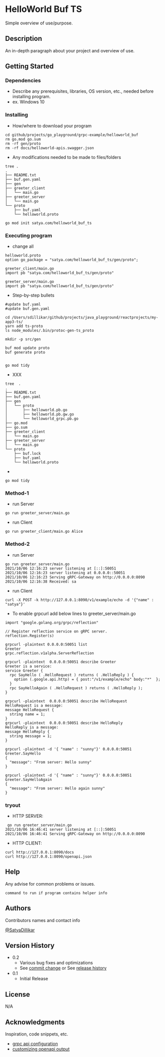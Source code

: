 # HelloWorld Buf TS

Simple overview of use/purpose.

## Description

An in-depth paragraph about your project and overview of use.

## Getting Started

### Dependencies

* Describe any prerequisites, libraries, OS version, etc., needed before installing program.
* ex. Windows 10

### Installing

* How/where to download your program

```
cd github/projects/go_playground/grpc-example/helloworld_buf
rm go.mod go.sum
rm -rf gen/proto
rm -rf docs/helloworld-apis.swagger.json
```

* Any modifications needed to be made to files/folders

```
tree .
.
├── README.txt
├── buf.gen.yaml
├── gen
├── greeter_client
│   └── main.go
├── greeter_server
│   └── main.go
└── proto
    ├── buf.yaml
    └── helloworld.proto
```


```
go mod init satya.com/helloworld_buf_ts
```
### Executing program

* change all
```
helloworld.proto
option go_package = "satya.com/helloworld_buf_ts/gen/proto";

greeter_client/main.go
import pb "satya.com/helloworld_buf_ts/gen/proto"

greeter_server/main.go
import pb "satya.com/helloworld_buf_ts/gen/proto"
```

* Step-by-step bullets
```
#update buf.yaml
#update buf.gen.yaml

cd /Users/sdillikar/github/projects/java_playground/reactprojects/my-app3-ts/
yarn add ts-proto
ls node_modules/.bin/protoc-gen-ts_proto

mkdir -p src/gen

buf mod update proto
buf generate proto


go mod tidy
```

* XXX

```
tree  .
.
├── README.txt
├── buf.gen.yaml
├── gen
│   └── proto
│       ├── helloworld.pb.go
│       ├── helloworld.pb.gw.go
│       └── helloworld_grpc.pb.go
├── go.mod
├── go.sum
├── greeter_client
│   └── main.go
├── greeter_server
│   └── main.go
└── proto
    ├── buf.lock
    ├── buf.yaml
    └── helloworld.proto
```

* 
```
go mod tidy
```

### Method-1
* run Server
```
go run greeter_server/main.go
```


* run Client 
```
go run greeter_client/main.go Alice
```

### Method-2

* run Server
```
go run greeter_server/main.go
2021/10/06 12:16:23 server listening at [::]:50051
2021/10/06 12:16:23 server listening at 0.0.0.0::50051
2021/10/06 12:16:23 Serving gRPC-Gateway on http://0.0.0.0:8090
2021/10/06 12:16:38 Received: sa
```

* run Client 
```
curl -X POST -k http://127.0.0.1:8090/v1/example/echo -d '{"name" : "satya"}'

```

* To enable grpcurl add below lines to greeter_server/main.go 
```
import "google.golang.org/grpc/reflection"

// Register reflection service on gRPC server.
reflection.Register(s)
```

```
grpcurl -plaintext 0.0.0.0:50051 list
Greeter
grpc.reflection.v1alpha.ServerReflection
```

```
grpcurl -plaintext  0.0.0.0:50051 describe Greeter
Greeter is a service:
service Greeter {
  rpc SayHello ( .HelloRequest ) returns ( .HelloReply ) {
    option (.google.api.http) = { post:"/v1/example/echo" body:"*"  };
  }
  rpc SayHelloAgain ( .HelloRequest ) returns ( .HelloReply );
}

grpcurl -plaintext  0.0.0.0:50051 describe HelloRequest
HelloRequest is a message:
message HelloRequest {
  string name = 1;
}
grpcurl -plaintext  0.0.0.0:50051 describe HelloReply
HelloReply is a message:
message HelloReply {
  string message = 1;
}

grpcurl -plaintext -d '{ "name" : "sunny"}' 0.0.0.0:50051 Greeter.SayHello
{
  "message": "From server: Hello sunny"
}

grpcurl -plaintext -d '{ "name" : "sunny"}' 0.0.0.0:50051 Greeter.SayHelloAgain
{
  "message": "From server: Hello again sunny"
}
```

### tryout

* HTTP SERVER:
```
 go run greeter_server/main.go
2021/10/06 16:46:41 server listening at [::]:50051
2021/10/06 16:46:41 Serving gRPC-Gateway on http://0.0.0.0:8090
```

* HTTP CLIENT:
```
curl http://127.0.0.1:8090/docs
curl http://127.0.0.1:8090/openapi.json
```

## Help

Any advise for common problems or issues.
```
command to run if program contains helper info
```

## Authors

Contributors names and contact info

[@SatyaDillikar](https://twitter.com/SatyaDillikar)

## Version History

* 0.2
    * Various bug fixes and optimizations
    * See [commit change]() or See [release history]()
* 0.1
    * Initial Release

## License

N/A

## Acknowledgments

Inspiration, code snippets, etc.
* [grpc api configuration](https://grpc-ecosystem.github.io/grpc-gateway/docs/mapping/grpc_api_configuration/)
* [customizing openapi output](https://grpc-ecosystem.github.io/grpc-gateway/docs/mapping/customizing_openapi_output/)